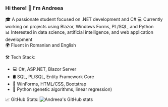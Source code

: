 
### Hi there! 👋 I'm Andreea

🎓 A passionate student focused on .NET development and C#
💻 Currently working on projects using Blazor, Windows Forms, PL/SQL, and Python  
📊 Interested in data science, artificial intelligence, and web application development  
🌍 Fluent in Romanian and English

🛠️ Tech Stack:
- 💻 C#, ASP.NET, Blazor Server
- 🛢️ SQL, PL/SQL, Entity Framework Core
- 🎨 WinForms, HTML/CSS, Bootstrap
- 🧠 Python (genetic algorithms, linear regression)

<!-- Optional GitHub Stats Section -->
📈 GitHub Stats:
![Andreea's GitHub stats](https://github-readme-stats.vercel.app/api?username=andreeas4&show_icons=true&theme=radical)
